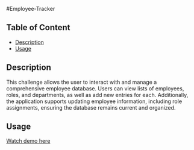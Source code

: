 #Employee-Tracker

 ## Table of Content
  * [Description](#decription)
  * [Usage](#usage)

  
  ## Description 
This challenge allows the user to interact with and manage a comprehensive employee database. Users can view lists of employees, roles, and departments, as well as add new entries for each. Additionally, the application supports updating employee information, including role assignments, ensuring the database remains current and organized.

  ## Usage
 [Watch demo here](https://app.screencastify.com/v3/watch/uV8kyvX7ADsJiE7mO5IP)


